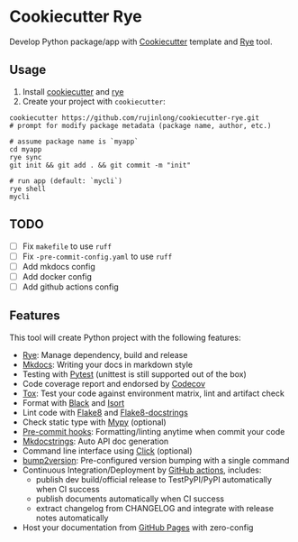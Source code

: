 # Cookiecutter Rye

Develop Python package/app with [Cookiecutter](https://cookiecutter.readthedocs.io/en/stable/) template and [Rye](https://rye-up.com/) tool.

## Usage

1. Install [cookiecutter](https://cookiecutter.readthedocs.io/en/stable/installation.html) and [rye](https://rye-up.com/)
2. Create your project with `cookiecutter`:

```shell
cookiecutter https://github.com/rujinlong/cookiecutter-rye.git
# prompt for modify package metadata (package name, author, etc.)

# assume package name is `myapp`
cd myapp
rye sync
git init && git add . && git commit -m "init"

# run app (default: `mycli`)
rye shell
mycli
```

## TODO

- [ ] Fix `makefile` to use `ruff`
- [ ] Fix `-pre-commit-config.yaml` to use `ruff`
- [ ] Add mkdocs config
- [ ] Add docker config
- [ ] Add github actions config

## Features

This tool will create Python project with the following features:

- [Rye](https://rye-up.com/): Manage dependency, build and release
- [Mkdocs](https://www.mkdocs.org): Writing your docs in markdown style
- Testing with [Pytest](https://pytest.org) (unittest is still supported out of the box)
- Code coverage report and endorsed by [Codecov](https://codecov.io)
- [Tox](https://tox.readthedocs.io): Test your code against environment matrix, lint and artifact check
- Format with [Black](https://github.com/psf/black) and [Isort](https://github.com/PyCQA/isort)
- Lint code with [Flake8](https://flake8.pycqa.org) and [Flake8-docstrings](https://pypi.org/project/flake8-docstrings/)
- Check static type with [Mypy](http://mypy-lang.org/) (optional)
- [Pre-commit hooks](https://pre-commit.com/): Formatting/linting anytime when commit your code
- [Mkdocstrings](https://mkdocstrings.github.io/): Auto API doc generation
- Command line interface using [Click](https://click.palletsprojects.com/en/8.0.x/) (optional)
- [bump2version](https://github.com/c4urself/bump2version): Pre-configured version bumping with a single command
- Continuous Integration/Deployment by [GitHub actions](https://github.com/features/actions), includes:
  - publish dev build/official release to TestPyPI/PyPI automatically when CI success
  - publish documents automatically when CI success
  - extract changelog from CHANGELOG and integrate with release notes automatically
- Host your documentation from [GitHub Pages](https://pages.github.com) with zero-config
